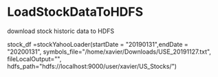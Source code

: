 # LoadStockDataToHDFS

download stock historic data to HDFS

stock_df =stockYahooLoader(startDate = "20190131",endDate = "20200131", 
                    symbols_file="/home/xavier/Downloads/USE_20191127.txt", fileLocalOutput="",
                    hdfs_path="hdfs://localhost:9000/user/xavier/US_Stocks/")  
